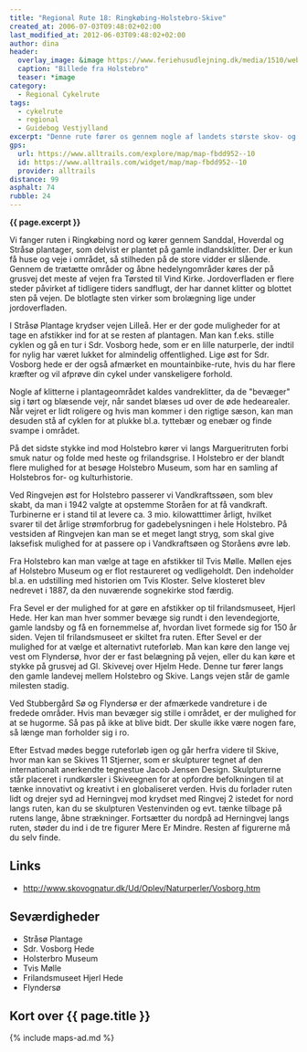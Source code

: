 ```yaml
---
title: "Regional Rute 18: Ringkøbing-Holstebro-Skive"
created_at: 2006-07-03T09:48:02+02:00
last_modified_at: 2012-06-03T09:48:02+02:00
author: dina
header:
  overlay_image: &image https://www.feriehusudlejning.dk/media/1510/web-gjellerodde.jpg
  caption: "Billede fra Holstebro"
  teaser: *image
category:
  - Regional Cykelrute
tags:
  - cykelrute
  - regional
  - Guidebog Vestjylland
excerpt: "Denne rute fører os gennem nogle af landets største skov- og hedearealer."
gps:
  url: https://www.alltrails.com/explore/map/map-fbdd952--10
  id: https://www.alltrails.com/widget/map/map-fbdd952--10
  provider: alltrails
distance: 99
asphalt: 74
rubble: 24
---
```


**{{ page.excerpt }}**

Vi fanger ruten i Ringkøbing nord og kører gennem Sanddal, Hoverdal og Stråsø plantager, som delvist er plantet på gamle indlandsklitter. Der er kun få huse og veje i området, så stilheden på de store vidder er slående. Gennem de trætætte områder og åbne hedelyngområder køres der på grusvej det meste af vejen fra Tørsted til Vind Kirke. Jordoverfladen er flere steder påvirket af tidligere tiders sandflugt, der har dannet klitter og blottet sten på vejen. De blotlagte sten virker som brolægning lige under jordoverfladen.

I Stråsø Plantage krydser vejen Lilleå. Her er der gode muligheder for at tage en afstikker ind for at se resten af plantagen. Man kan f.eks. stille cyklen og gå en tur i Sdr. Vosborg hede, som er en lille naturperle, der indtil for nylig har været lukket for almindelig offentlighed. Lige øst for Sdr. Vosborg hede er der også afmærket en mountainbike-rute, hvis du har flere kræfter og vil afprøve din cykel under vanskeligere forhold.

Nogle af klitterne i plantageområdet kaldes vandreklitter, da de "bevæger" sig i tørt og blæsende vejr, når sandet blæses ud over de øde hedearealer. Når vejret er lidt roligere og hvis man kommer i den rigtige sæson, kan man desuden stå af cyklen for at plukke bl.a. tyttebær og enebær og finde svampe i området.

På det sidste stykke ind mod Holstebro kører vi langs Margueritruten forbi smuk natur og folde med heste og frilandsgrise. I Holstebro er der blandt flere mulighed for at besøge Holstebro Museum, som har en samling af Holstebros for- og kulturhistorie.

Ved Ringvejen øst for Holstebro passerer vi Vandkraftssøen, som blev skabt, da man i 1942 valgte at opstemme Storåen for at få vandkraft. Turbinerne er i stand til at levere ca. 3 mio. kilowatttimer årligt, hvilket svarer til det årlige strømforbrug for gadebelysningen i hele Holstebro. På vestsiden af Ringvejen kan man se et meget langt stryg, som skal give laksefisk mulig­hed for at passere op i Vandkraftsøen og Stor­åens øvre løb.

Fra Holstebro kan man vælge at tage en afstikker til Tvis Mølle. Møllen ejes af Holstebro Museum og er flot restaureret og vedligeholdt. Den indeholder bl.a. en udstilling med historien om Tvis Kloster. Selve klosteret blev nedrevet i 1887, da den nuværende sognekirke stod færdig.

Fra Sevel er der mulighed for at gøre en afstikker op til frilandsmuseet, Hjerl Hede. Her kan man hver sommer bevæge sig rundt i den levendegjorte, gamle landsby og få en fornemmelse af, hvordan livet formede sig for 150 år siden. Vejen til frilandsmuseet er skiltet fra ruten. Efter Sevel er der mulighed for at vælge et alternativt ruteforløb. Man kan køre den lange vej vest om Flyndersø, hvor der er fast belægning på vejen, eller du kan køre et stykke på grusvej ad Gl. Skivevej over Hjelm Hede. Denne tur fører langs den gamle landevej mellem Holstebro og Skive. Langs vejen står de gamle milesten stadig.

Ved Stubbergård Sø og Flyndersø er der afmærkede vandreture i de fredede områder. Hvis man bevæger sig stille i området, er der mulighed for at se hugorme. Så pas på ikke at blive bidt. Der skulle ikke være nogen fare, så længe man forholder sig i ro.

Efter Estvad mødes begge ruteforløb igen og går herfra videre til Skive, hvor man kan se Skives 11 Stjerner, som er skulpturer tegnet af den internationalt anerkendte tegnestue Jacob Jensen Design. Skulpturerne står placeret i rundkørsler i Skiveegnen for at opfordre befolkningen til at tænke innovativt og kreativt i en globaliseret verden. Hvis du forlader ruten lidt og drejer syd ad Herningvej mod krydset med Ringvej 2 istedet for nord langs ruten, kan du se skulpturen Vestenvinden og evt. tænke tilbage på rutens lange, åbne strækninger. Fortsætter du nordpå ad Herningvej langs ruten, støder du ind i de tre figurer Mere Er Mindre. Resten af figurerne må du selv finde.

## Links

- http://www.skovognatur.dk/Ud/Oplev/Naturperler/Vosborg.htm

## Seværdigheder

- Stråsø Plantage
- Sdr. Vosborg Hede
- Holsterbro Museum
- Tvis Mølle
- Frilandsmuseet Hjerl Hede
- Flyndersø

## Kort over {{ page.title }}

{% include maps-ad.md %}
